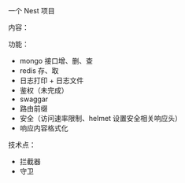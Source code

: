 一个 Nest 项目

内容：

功能：

- mongo 接口增、删、查
- redis 存、取
- 日志打印 + 日志文件
- 鉴权（未完成）
- swaggar
- 路由前缀
- 安全（访问速率限制、helmet 设置安全相关响应头）
- 响应内容格式化

技术点：

- 拦截器
- 守卫
